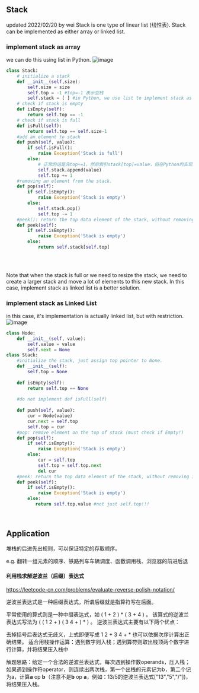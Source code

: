 ## Stack
updated 2022/02/20 by wei
Stack is one type of linear list (线性表). Stack can be implemented as either array or linked list.

### implement stack as array

we can do this using list in Python.
![image](https://user-images.githubusercontent.com/72336341/154809675-721c6286-4f85-4d2d-9470-b1ffb7b86504.png)
```python
class Stack:
    # initialize a stack
    def __init__(self,size):
        self.size = size
        self.top = -1 #top=-1 表示空栈
        self.stack = [ ] #in Python, we use list to implement stack as array
    # check if stack is empty
    def isEmpty(self):
        return self.top == -1
	# check if stack is full
    def isFull(self):
        return self.top == self.size-1
	#add an element to stack
    def push(self, value): 
        if self.isFull():
            raise Exception('Stack is full')
        else:
            # 正常的话是先top+=1，然后索引stack[top]=value，但在Python的实现方式不太一样，要注意!
            self.stack.append(value)
            self.top += 1
    #removing an element from the stack.
    def pop(self):
        if self.isEmpty():
            raise Exception('Stack is empty')
        else:
            self.stack.pop()
            self.top -= 1
    #peek(): return the top data element of the stack, without removing it.
    def peek(self):
        if self.isEmpty():
            raise Exception('Stack is empty')
        else:
            return self.stack[self.top]
        
        
    
```



Note that when the stack is full or we need to resize the stack, we need to create a larger stack and move a lot of elements to this new stack. In this case, implement stack as linked list is a better solution.

### implement stack as Linked List

in this case, it's implementation is actually linked list, but with restriction.
![image](https://user-images.githubusercontent.com/72336341/154809671-38e97e96-d4b5-4e73-82ff-bdf87a1bccdb.png)

```python
class Node:
    def __init__(self, value):
        self.value = value
        self.next = None
class Stack:
    #initialize the stack, just assign top pointer to None.
    def __init__(self): 
        self.top = None
        
    def isEmpty(self):
        return self.top == None
    
    #do not implement def isFull(self)
    
    def push(self, value):
        cur = Node(value)
        cur.next = self.top
        self.top = cur
    #pop: remove element on the top of stack (must check if Empty!)    
    def pop(self):
        if self.isEmpty():
        	raise Exception('Stack is empty')
        else:
            cur = self.top
            self.top = self.top.next
            del cur
    #peek: return the top data element of the stack, without removing it. 
    def peek(self):
        if self.isEmpty():
        	raise Exception('Stack is empty')
        else:
           return self.top.value #not just self.top!!!
        
        
```
## Application

堆栈的后进先出规则，可以保证特定的存取顺序。

e.g. 翻转一组元素的顺序、铁路列车车辆调度、函数调用栈、浏览器的前进后退

#### 利用栈求解逆波兰（后缀）表达式

https://leetcode-cn.com/problems/evaluate-reverse-polish-notation/

逆波兰表达式是一种后缀表达式，所谓后缀就是指算符写在后面。

平常使用的算式则是一种中缀表达式，如 ( 1 + 2 ) * ( 3 + 4 ) 。
该算式的逆波兰表达式写法为 ( ( 1 2 + ) ( 3 4 + ) * ) 。
逆波兰表达式主要有以下两个优点：

去掉括号后表达式无歧义，上式即便写成 1 2 + 3 4 + * 也可以依据次序计算出正确结果。
适合用栈操作运算：遇到数字则入栈；遇到算符则取出栈顶两个数字进行计算，并将结果压入栈中

解题思路：给定一个合法的逆波兰表达式，每次遇到操作数operands，压入栈；如果遇到操作符operator，则连续出两次栈，第一个出栈的元素记为b，第二个记为a，计算**a** op **b**（注意不是**b** op **a**，例如：13/5的逆波兰表达式["13","5","/"])，将结果压入栈。
